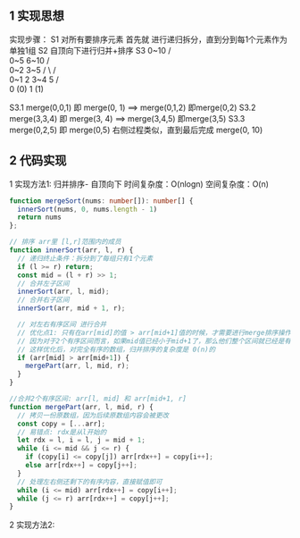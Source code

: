 
## 1 实现思想

实现步骤：
  S1 对所有要排序元素 首先就 进行递归拆分，直到分到每1个元素作为单独1组
  S2 自顶向下进行归并+排序
  S3                        0~10
                         /      \
                       0~5     6~10
                      /    \
                   0~2     3~5
                    / \    / \
                  0~1 2   3~4  5
                  /  \
               0 (0) 1 (1)

  S3.1  merge(0,0,1) 即 merge(0, 1)  ==> merge(0,1,2)  即merge(0,2)
  S3.2  merge(3,3,4) 即 merge(3, 4)  ==> merge(3,4,5)  即merge(3,5)
  S3.3  merge(0,2,5) 即 merge(0,5)
 右侧过程类似，直到最后完成 merge(0, 10)
 

## 2 代码实现

1 实现方法1: 归并排序- 自顶向下  时间复杂度：O(nlogn)  空间复杂度：O(n)

```ts
function mergeSort(nums: number[]): number[] {
  innerSort(nums, 0, nums.length - 1)
  return nums
};

// 排序 arr里 [l,r]范围内的成员
function innerSort(arr, l, r) {
  // 递归终止条件：拆分到了每组只有1个元素
  if (l >= r) return;
  const mid = (l + r) >> 1;
  // 合并左子区间
  innerSort(arr, l, mid);
  // 合并右子区间
  innerSort(arr, mid + 1, r);

  // 对左右有序区间 进行合并
  // 优化点1: 只有在arr[mid]的值 > arr[mid+1]值的时候，才需要进行merge排序操作
  // 因为对于2个有序区间而言，如果mid值已经小于mid+1了，那么他们整个区间就已经是有序的了
  // 这样优化后，对完全有序的数组，归并排序的复杂度是 0(n)的
  if (arr[mid] > arr[mid+1]) {
    mergePart(arr, l, mid, r);
  }
}

//合并2个有序区间: arr[l, mid] 和 arr[mid+1, r]
function mergePart(arr, l, mid, r) {
  // 拷贝一份原数组，因为后续原数组内容会被更改
  const copy = [...arr];
  // 易错点: rdx是从l开始的
  let rdx = l, i = l, j = mid + 1;
  while (i <= mid && j <= r) {
    if (copy[i] <= copy[j]) arr[rdx++] = copy[i++];
    else arr[rdx++] = copy[j++];
  }
  // 处理左右侧还剩下的有序内容，直接赋值即可
  while (i <= mid) arr[rdx++] = copy[i++];
  while (j <= r) arr[rdx++] = copy[j++];
}
```


2 实现方法2: 

```js

```










